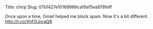 Title: chirp
Slug: 07b1427e10169989caf6af5ea978feff

Once upon a time, Gmail helped me block spam. Now it's a bit different. <a href="http://t.co/XhFDJnraQ8">http://t.co/XhFDJnraQ8</a>
